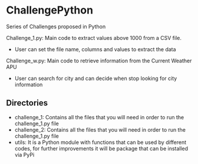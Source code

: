# ChallengePython
Series of Challenges proposed in Python 


Challenge_1.py: Main code to extract values above 1000 from a CSV file.
  - User can set the file name, columns and values to extract the data

Challenge_w.py: Main code to retrieve information from the Current Weather APU
  - User can search for city and can decide when stop looking for city information


## Directories
  - challenge_1: Contains all the files that you will need in order to run the challenge_1.py file
  - challenge_2: Contains all the files that you will need in order to run the challenge_1.py file
  - utils: It is a Python module with functions that can be used by different codes, for further improvements it will be package that can be installed via PyPi
